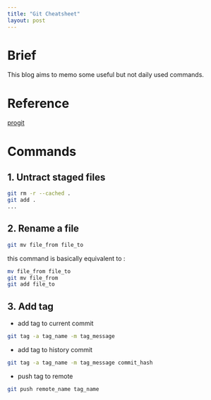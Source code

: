 ```yaml
---
title: "Git Cheatsheet"
layout: post
---
```


# Brief
This blog aims to memo some useful but not daily used commands.

# Reference
[progit](https://www.progit.cn)

# Commands

## 1. Untract staged files
```bash
git rm -r --cached .
git add .
...
```

## 2. Rename a file

```bash
git mv file_from file_to
```

this command is basically equivalent to : 

```bash
mv file_from file_to
git mv file_from
git add file_to
```

## 3. Add tag
+ add tag to current commit

```bash
git tag -a tag_name -m tag_message
```

+ add tag to history commit

```bash
git tag -a tag_name -m tag_message commit_hash
```

+ push tag to remote

```bash
git push remote_name tag_name
```





<script src="https://utteranc.es/client.js"
        repo="jooooow/jooooow.github.io"
        issue-term="pathname"
        theme="github-light"
        crossorigin="anonymous"
        async>
</script>